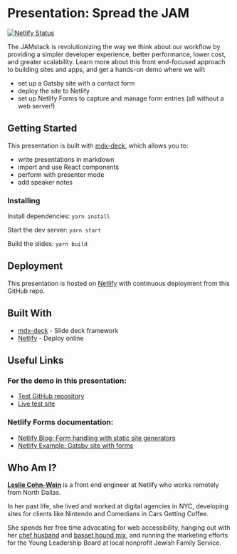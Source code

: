 # Presentation: Spread the JAM

[![Netlify Status](https://api.netlify.com/api/v1/badges/5932f3fc-4c0a-4ec0-a80e-d347a85334d1/deploy-status)](https://app.netlify.com/sites/spread-the-jam/deploys)

The JAMstack is revolutionizing the way we think about our workflow by providing a simpler developer experience, better performance, lower cost, and greater scalability. Learn more about this front end-focused approach to building sites and apps, and get a hands-on demo where we will:

- set up a Gatsby site with a contact form
- deploy the site to Netlify
- set up Netlify Forms to capture and manage form entries (all without a web server!)

## Getting Started

This presentation is built with [mdx-deck](https://github.com/jxnblk/mdx-deck), which allows you to:

- write presentations in markdown
- import and use React components
- perform with presenter mode
- add speaker notes

### Installing

Install dependencies: `yarn install`

Start the dev server: `yarn start`

Build the slides: `yarn build`

## Deployment

This presentation is hosted on [Netlify](https://www.netlify.com) with continuous deployment from this GitHub repo.

## Built With

- [mdx-deck](https://github.com/jxnblk/mdx-deck) - Slide deck framework
- [Netlify](https://www.netlify.com) - Deploy online

## Useful Links

### For the demo in this presentation:
- [Test GitHub repository](https://github.com/lesliecdubs/netlify-gatsby-form-example)
- [Live test site](https://netlify-gatsby-form-example.netlify.com/)

### Netlify Forms documentation:
- [Netlify Blog: Form handling with static site generators](https://www.netlify.com/blog/2017/07/20/how-to-integrate-netlifys-form-handling-in-a-react-app/#form-handling-with-static-site-generators)
- [Netlify Example: Gatsby site with forms](https://github.com/imorente/gatsby-netlify-form-example)

## Who Am I?

**[Leslie Cohn-Wein](https://twitter.com/lesliecdubs)** is a front end engineer at Netlify who works remotely from North Dallas.

In her past life, she lived and worked at digital agencies in NYC, developing sites for clients like Nintendo and Comedians in Cars Getting Coffee.

She spends her free time advocating for web accessibility, hanging out with her [chef husband](http://www.thejoyfulbelly.com/) and [basset hound mix](http://instagram.com/dammitmacklin), and running the marketing efforts for the Young Leadership Board at local nonprofit Jewish Family Service.
